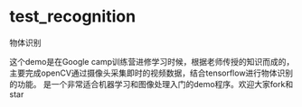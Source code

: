 # test_recognition
物体识别

这个demo是在Google camp训练营进修学习时候，根据老师传授的知识而成的，主要完成openCV通过摄像头采集即时的视频数据，结合tensorflow进行物体识别的功能。
是一个非常适合机器学习和图像处理入门的demo程序。欢迎大家fork和star
